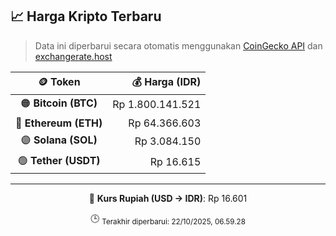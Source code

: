

<!-- HARGA_KRIPTO -->
## 📈 Harga Kripto Terbaru

> Data ini diperbarui secara otomatis menggunakan [CoinGecko API](https://www.coingecko.com/) dan [exchangerate.host](https://exchangerate.host/)

<div align="center">

| 🪙 Token | 💰 Harga (IDR) |
|:------:|---------------:|
| 🟠 **Bitcoin (BTC)**   | Rp 1.800.141.521 |
| 🔵 **Ethereum (ETH)**  | Rp 64.366.603 |
| 🟣 **Solana (SOL)**    | Rp 3.084.150 |
| 🟢 **Tether (USDT)**   | Rp 16.615 |

---

💱 **Kurs Rupiah (USD → IDR)**: Rp 16.601

🕒 <sub>Terakhir diperbarui: 22/10/2025, 06.59.28</sub>

</div>
<!-- /HARGA_KRIPTO -->